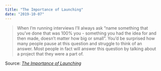 ```yaml
---
title: "The Importance of Launching"
date: "2019-10-07"
---
```


> When I’m running interviews I’ll always ask “name something that you’ve done that was 100% you - something you had the idea for and then made, doesn’t matter how big or small”. You’d be surprised how many people pause at this question and struggle to think of an answer. Most people in fact will answer this question by talking about a project that they were a part of.

Source: _[The Importance of Launching](https://tomcritchlow.com/2017/01/26/f-yeah-side-projects/?utm_source=littlefutures&utm_medium=email)_
